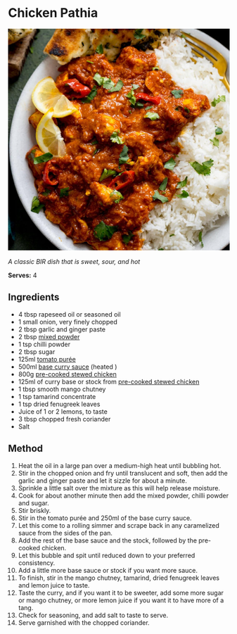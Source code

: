 # Chicken Pathia

![Chicken Pathia](resources/pathia.png)

*A classic BIR dish that is sweet, sour, and hot*

**Serves:** 4

## Ingredients
- 4 tbsp rapeseed oil or seasoned oil
- 1 small onion, very finely chopped 
- 2 tbsp garlic and ginger paste
- 2 tbsp [mixed powder](../Base/mixed-powder.md)
- 1 tsp chilli powder 
- 2 tbsp sugar 
- 125ml [tomato purée ](../Base/tomato-puree.md)
- 500ml [base curry sauce](../Base/curry-base.md) (heated )
- 800g [pre-cooked stewed chicken](../Base/pre-cooked-chicken.md)
- 125ml of curry base or stock from [pre-cooked stewed chicken](../Base/curry-base.md)
- 1 tbsp smooth mango chutney 
- 1 tsp tamarind concentrate 
- 1 tsp dried fenugreek leaves 
- Juice of 1 or 2 lemons, to taste 
- 3 tbsp chopped fresh coriander 
- Salt 


## Method
1. Heat the oil in a large pan over a medium-high heat until bubbling hot. 
1. Stir in the chopped onion and fry until translucent and soft, then add the garlic and ginger paste and let it sizzle for about a minute. 
1. Sprinkle a little salt over the mixture as this will help release 
moisture. 
1. Cook for about another minute then add the mixed powder, chilli powder and sugar. 
1. Stir briskly. 
1. Stir in the tomato purée and 250ml of the base curry sauce. 
1. Let this come to a rolling simmer and scrape back in any caramelized sauce from the sides of the pan. 
1. Add the rest of the base sauce and the stock, followed by the pre-cooked chicken. 
1. Let this bubble and spit until reduced down to your preferred consistency. 
1. Add a little more base sauce or stock if you want more sauce. 
1. To finish, stir in the mango chutney, tamarind, dried fenugreek leaves and lemon juice to taste. 
1. Taste the curry, and if you want it to be sweeter, add some more sugar or mango chutney, or more lemon juice if you want it to have more of a tang. 
1. Check for seasoning, and add salt to taste to serve. 
1. Serve garnished with the chopped coriander. 